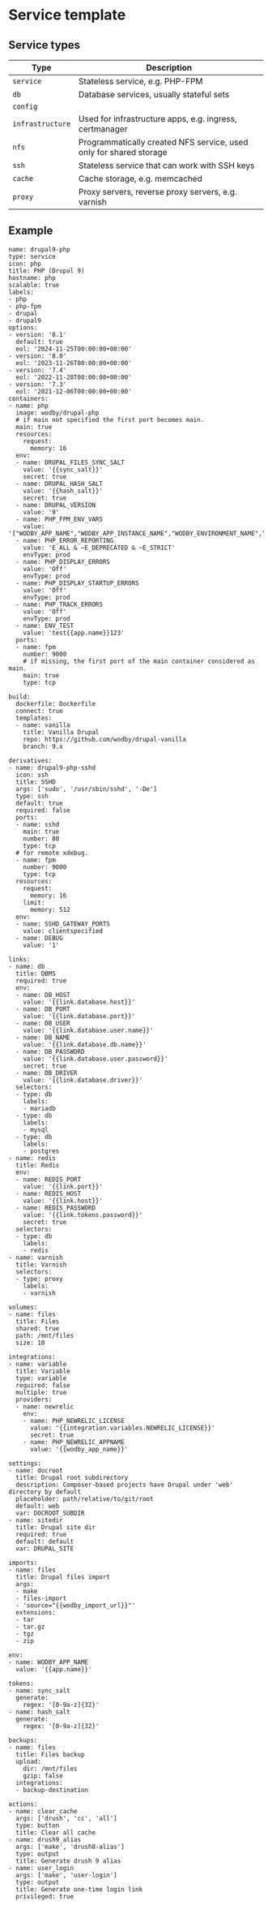 # Service template

## Service types

| Type             | Description                                                        |
|------------------|--------------------------------------------------------------------|
| `service`        | Stateless service, e.g. PHP-FPM                                    |
| `db`             | Database services, usually stateful sets                           |
| `config`         |                                                                    |
| `infrastructure` | Used for infrastructure apps, e.g. ingress, certmanager            |
| `nfs`            | Programmatically created NFS service, used only for shared storage |
| `ssh`            | Stateless service that can work with SSH keys                      |
| `cache`          | Cache storage, e.g. memcached                                      |
| `proxy`          | Proxy servers, reverse proxy servers, e.g. varnish                 |
 

##  Example

```
name: drupal9-php
type: service
icon: php
title: PHP (Drupal 9)
hostname: php
scalable: true
labels:
- php
- php-fpm
- drupal
- drupal9
options:
- version: '8.1'
  default: true
  eol: '2024-11-25T00:00:00+00:00'
- version: '8.0'
  eol: '2023-11-26T00:00:00+00:00'
- version: '7.4'
  eol: '2022-11-28T00:00:00+00:00'
- version: '7.3'
  eol: '2021-12-06T00:00:00+00:00'
containers:
- name: php
  image: wodby/drupal-php
  # if main not specified the first port becomes main.
  main: true
  resources:
    request:
      memory: 16
  env:
  - name: DRUPAL_FILES_SYNC_SALT
    value: '{{sync_salt}}'
    secret: true
  - name: DRUPAL_HASH_SALT
    value: '{{hash_salt}}'
    secret: true
  - name: DRUPAL_VERSION
    value: '9'
  - name: PHP_FPM_ENV_VARS
    value: '["WODBY_APP_NAME","WODBY_APP_INSTANCE_NAME","WODBY_ENVIRONMENT_NAME","WODBY_ENVIRONMENT_TYPE","WODBY_BUILD_NUMBER"]'
  - name: PHP_ERROR_REPORTING
    value: 'E_ALL & ~E_DEPRECATED & ~E_STRICT'
    envType: prod
  - name: PHP_DISPLAY_ERRORS
    value: 'Off'
    envType: prod
  - name: PHP_DISPLAY_STARTUP_ERRORS
    value: 'Off'
    envType: prod
  - name: PHP_TRACK_ERRORS
    value: 'Off'
    envType: prod
  - name: ENV_TEST
    value: 'test{{app.name}}123'
  ports:
  - name: fpm
    number: 9000
    # if missing, the first port of the main container considered as main.
    main: true
    type: tcp

build:
  dockerfile: Dockerfile
  connect: true
  templates:
  - name: vanilla
    title: Vanilla Drupal
    repo: https://github.com/wodby/drupal-vanilla
    branch: 9.x

derivatives:
- name: drupal9-php-sshd
  icon: ssh
  title: SSHD
  args: ['sudo', '/usr/sbin/sshd', '-De']
  type: ssh
  default: true
  required: false
  ports:
  - name: sshd
    main: true
    number: 80
    type: tcp
  # for remote xdebug.
  - name: fpm
    number: 9000
    type: tcp
  resources:
    request:
      memory: 16
    limit:
      memory: 512
  env:
  - name: SSHD_GATEWAY_PORTS
    value: clientspecified
  - name: DEBUG
    value: '1'

links:
- name: db
  title: DBMS
  required: true
  env:
  - name: DB_HOST
    value: '{{link.database.host}}'
  - name: DB_PORT
    value: '{{link.database.port}}'
  - name: DB_USER
    value: '{{link.database.user.name}}'
  - name: DB_NAME
    value: '{{link.database.db.name}}'
  - name: DB_PASSWORD
    value: '{{link.database.user.password}}'
    secret: true
  - name: DB_DRIVER
    value: '{{link.database.driver}}'
  selectors:
  - type: db
    labels:
    - mariadb
  - type: db
    labels:
    - mysql
  - type: db
    labels:
    - postgres
- name: redis
  title: Redis
  env:
  - name: REDIS_PORT
    value: '{{link.port}}'
  - name: REDIS_HOST
    value: '{{link.host}}'
  - name: REDIS_PASSWORD
    value: '{{link.tokens.password}}'
    secret: true
  selectors:
  - type: db
    labels:
    - redis
- name: varnish
  title: Varnish
  selectors:
  - type: proxy
    labels:
    - varnish

volumes:
- name: files
  title: Files
  shared: true
  path: /mnt/files
  size: 10

integrations:
- name: variable
  title: Variable
  type: variable
  required: false
  multiple: true
  providers:
  - name: newrelic
    env:
    - name: PHP_NEWRELIC_LICENSE
      value: '{{integration.variables.NEWRELIC_LICENSE}}'
      secret: true
    - name: PHP_NEWRELIC_APPNAME
      value: '{{wodby_app_name}}'

settings:
- name: docroot
  title: Drupal root subdirectory
  description: Composer-based projects have Drupal under 'web' directory by default
  placeholder: path/relative/to/git/root
  default: web
  var: DOCROOT_SUBDIR
- name: sitedir
  title: Drupal site dir
  required: true
  default: default
  var: DRUPAL_SITE

imports:
- name: files
  title: Drupal files import
  args:
  - make
  - files-import
  - 'source="{{wodby_import_url}}"'
  extensions:
  - tar
  - tar.gz
  - tgz
  - zip

env:
- name: WODBY_APP_NAME
  value: '{{app.name}}'

tokens:
- name: sync_salt
  generate:
    regex: '[0-9a-z]{32}'
- name: hash_salt
  generate:
    regex: '[0-9a-z]{32}'

backups:
- name: files
  title: Files backup
  upload:
    dir: /mnt/files
    gzip: false
  integrations:
  - backup-destination

actions:
- name: clear_cache
  args: ['drush', 'cc', 'all']
  type: button
  title: Clear all cache
- name: drush9_alias
  args: ['make', 'drush8-alias']
  type: output
  title: Generate drush 9 alias
- name: user_login
  args: ['make', 'user-login']
  type: output
  title: Generate one-time login link
  privileged: true
```